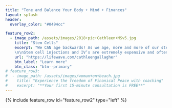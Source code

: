 ```yaml
---
title: "Tone and Balance Your Body + Mind + Finances"
layout: splash
header:
  overlay_color: "#0494cc"

feature_row2:
  - image_path: /assets/images/2018+pic+Cathleen+MSv5.jpg
    title: "Stem Cells"
    excerpt: "We CAN age backwards! As we age, more and more of our stem cells become dormant. By the age of 30, activation has dropped by over 25%. And by age 60, more than HALF of our stem cells have gone to sleep and become inactive. This is why we see and feel the signs of aging. But we can activate and regenerate our stem cells with Lifewave Stem Cell Activation Technology. We truly can age backwards!
    \n\nStem cell injections and IV’s are extremely expensive and often times don’t work very well. With Lifewave Technology, you can regenerate your own stem cells for about the price of a cup of coffee a day! Contact me for a free 15 minute phone or online consultation."
    url: "https://lifewave.com/cathleengallagher"
    btn_label: "Learn more"
    btn_class: "btn--primary"
# feature_row3:
#  - image_path: /assets/images/woman+on+beach.jpg
#    title: "Experience the freedom of Finanical Peace with coaching"
#    excerpt: "**Your first 15-minute consultation is FREE**"
---
```


{% include feature_row id="feature_row2" type="left" %}

<!-- {% include feature_row id="feature_row3" type="right" %} -->

